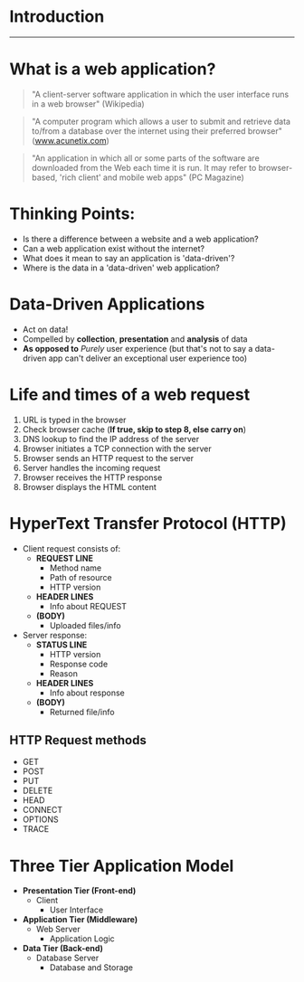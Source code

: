 # Introduction

---

# What is a web application?
> "A client-server software application in which the user interface runs in a web browser" (Wikipedia)  

> "A computer program which allows a user to submit and retrieve data to/from a database over the internet using their preferred browser" (www.acunetix.com)  

> "An application in which all or some parts of the software are downloaded from the Web each time it is run. It may refer to browser-based, 'rich client' and mobile web apps" (PC Magazine)  

# Thinking Points:
- Is there a difference between a website and a web application?
- Can a web application exist without the internet?
- What does it mean to say an application is 'data-driven'?
- Where is the data in a 'data-driven' web application?

# Data-Driven Applications
- Act on data!
- Compelled by **collection**, **presentation** and **analysis** of data
- **As opposed to** *Purely* user experience (but that's not to say a data-driven app can't deliver an exceptional user experience too)

# Life and times of a web request
1. URL is typed in the browser
2. Check browser cache (**If true, skip to step 8, else carry on**)
3. DNS lookup to find the IP address of the server
4. Browser initiates a TCP connection with the server
5. Browser sends an HTTP request to the server
6. Server handles the incoming request
7. Browser receives the HTTP response
8. Browser displays the HTML content  

# HyperText Transfer Protocol (HTTP)
- Client request consists of:
  - **REQUEST LINE**
    - Method name
    - Path of resource
    - HTTP version
  - **HEADER LINES**
    - Info about REQUEST
  - **(BODY)**
    - Uploaded files/info
- Server response:
  - **STATUS LINE**
    - HTTP version
    - Response code
    - Reason
  - **HEADER LINES**
    - Info about response
  - **(BODY)**
    - Returned file/info

## HTTP Request methods
- GET
- POST
- PUT
- DELETE
- HEAD
- CONNECT
- OPTIONS
- TRACE

# Three Tier Application Model
- **Presentation Tier (Front-end)**
  - Client
    - User Interface
- **Application Tier (Middleware)**
  - Web Server
    - Application Logic
- **Data Tier (Back-end)**
  - Database Server
    - Database and Storage
